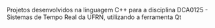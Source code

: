 Projetos desenvolvidos na linguagem C++ para a disciplina DCA0125 - Sistemas de Tempo Real da UFRN, utilizando a ferramenta Qt
